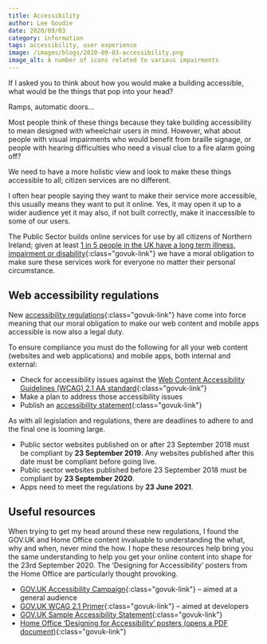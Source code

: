 ```yaml
---
title: Accessibility
author: Lee Goudie
date: 2020/09/03
category: information
tags: accessibility, user experience
image: /images/blogs/2020-09-03-accessibility.png
image_alt: A number of icons related to various impairments
---
```


If I asked you to think about how you would make a building accessible, what would be the things that pop into your head?

Ramps, automatic doors…

Most people think of these things because they take building accessibility to mean designed with wheelchair users in mind. However, what about people with visual impairments who would benefit from braille signage, or people with hearing difficulties who need a visual clue to a fire alarm going off?

We need to have a more holistic view and look to make these things accessible to all; citizen services are no different.

I often hear people saying they want to make their service more accessible, this usually means they want to put it online. Yes, it may open it up to a wider audience yet it may also, if not built correctly, make it inaccessible to some of our users.

The Public Sector builds online services for use by all citizens of Northern Ireland; given at least [1 in 5 people in the UK have a long term illness, impairment or disability](https://www.scope.org.uk/media/disability-facts-figures){:class="govuk-link"} we have a moral obligation to make sure these services work for everyone no matter their personal circumstance.

## Web accessibility regulations

New [accessibility regulations](https://www.legislation.gov.uk/uksi/2018/952/contents/made){:class="govuk-link"} have come into force meaning that our moral obligation to make our web content and mobile apps accessible is now also a legal duty.

To ensure compliance you must do the following for all your web content (websites and web applications) and mobile apps, both internal and external:

- Check for accessibility issues against the [Web Content Accessibility Guidelines (WCAG) 2.1 AA standard](https://www.w3.org/TR/WCAG21/){:class="govuk-link"}
- Make a plan to address those accessibility issues
- Publish an [accessibility statement](https://www.gov.uk/government/publications/sample-accessibility-statement){:class="govuk-link"}

As with all legislation and regulations, there are deadlines to adhere to and the final one is looming large.

 - Public sector websites published on or after 23 September 2018 must be compliant by **23 September 2019**. Any websites published after this date must be compliant before going live.
- Public sector websites published before 23 September 2018 must be compliant by **23 September 2020**.
- Apps need to meet the regulations by **23 June 2021**.

## Useful resources

When trying to get my head around these new regulations, I found the GOV.UK and Home Office content invaluable to understanding the what, why and when, never mind the how. I hope these resources help bring you the same understanding to help you get your online content into shape for the 23rd September 2020. The ‘Designing for Accessibility’ posters from the Home Office are particularly thought provoking.

- [GOV.UK Accessibility Campaign](https://accessibility.campaign.gov.uk/){:class="govuk-link"} – aimed at a general audience
- [GOV.UK WCAG 2.1 Primer](https://alphagov.github.io/wcag-primer){:class="govuk-link"} – aimed at developers
- [GOV.UK Sample Accessibility Statement](https://www.gov.uk/government/publications/sample-accessibility-statement){:class="govuk-link"}
- [Home Office ‘Designing for Accessibility’ posters (opens a PDF document)](https://ukhomeoffice.github.io/accessibility-posters/posters/accessibility-posters.pdf){:class="govuk-link"}
